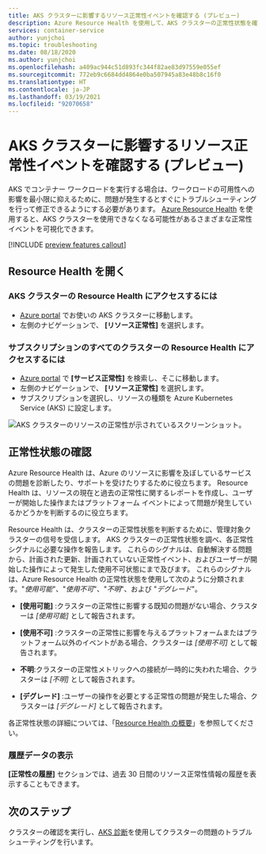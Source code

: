 ```yaml
---
title: AKS クラスターに影響するリソース正常性イベントを確認する (プレビュー)
description: Azure Resource Health を使用して、AKS クラスターの正常性状態を確認します。
services: container-service
author: yunjchoi
ms.topic: troubleshooting
ms.date: 08/18/2020
ms.author: yunjchoi
ms.openlocfilehash: a409ac944c51d893fc344f82ae83d97559e055ef
ms.sourcegitcommit: 772eb9c6684dd4864e0ba507945a83e48b8c16f0
ms.translationtype: HT
ms.contentlocale: ja-JP
ms.lasthandoff: 03/19/2021
ms.locfileid: "92070658"
---
```

# <a name="check-for-resource-health-events-impacting-your-aks-cluster-preview"></a>AKS クラスターに影響するリソース正常性イベントを確認する (プレビュー)


AKS でコンテナー ワークロードを実行する場合は、ワークロードの可用性への影響を最小限に抑えるために、問題が発生するとすぐにトラブルシューティングを行って修正できるようにする必要があります。 [Azure Resource Health](../service-health/resource-health-overview.md) を使用すると、AKS クラスターを使用できなくなる可能性があるさまざまな正常性イベントを可視化できます。

[!INCLUDE [preview features callout](./includes/preview/preview-callout.md)]

## <a name="open-resource-health"></a>Resource Health を開く

### <a name="to-access-resource-health-for-your-aks-cluster"></a>AKS クラスターの Resource Health にアクセスするには

- [Azure portal](https://portal.azure.com) でお使いの AKS クラスターに移動します。
- 左側のナビゲーションで、 **[リソース正常性]** を選択します。

### <a name="to-access-resource-health-for-all-clusters-on-your-subscription"></a>サブスクリプションのすべてのクラスターの Resource Health にアクセスするには

- [Azure portal](https://portal.azure.com) で **[サービス正常性]** を検索し、そこに移動します。
- 左側のナビゲーションで、 **[リソース正常性]** を選択します。
- サブスクリプションを選択し、リソースの種類を Azure Kubernetes Service (AKS) に設定します。

![AKS クラスターのリソースの正常性が示されているスクリーンショット。](./media/aks-resource-health/resource-health-check.png)

## <a name="check-the-health-status"></a>正常性状態の確認

Azure Resource Health は、Azure のリソースに影響を及ぼしているサービスの問題を診断したり、サポートを受けたりするために役立ちます。 Resource Health は、リソースの現在と過去の正常性に関するレポートを作成し、ユーザーが開始した操作またはプラットフォーム イベントによって問題が発生しているかどうかを判断するのに役立ちます。

Resource Health は、クラスターの正常性状態を判断するために、管理対象クラスターの信号を受信します。 AKS クラスターの正常性状態を調べ、各正常性シグナルに必要な操作を報告します。 これらのシグナルは、自動解決する問題から、計画された更新、計画されていない正常性イベント、およびユーザーが開始した操作によって発生した使用不可状態にまで及びます。 これらのシグナルは、Azure Resource Health の正常性状態を使用して次のように分類されます。"*使用可能*"、"*使用不可*"、"*不明*"、および "*デグレード*"。

- **[使用可能]** :クラスターの正常性に影響する既知の問題がない場合、クラスターは *[使用可能]* として報告されます。

- **[使用不可]** :クラスターの正常性に影響を与えるプラットフォームまたはプラットフォーム以外のイベントがある場合、クラスターは *[使用不可]* として報告されます。

- **不明**:クラスターの正常性メトリックへの接続が一時的に失われた場合、クラスターは *[不明]* として報告されます。

- **[デグレード]** :ユーザーの操作を必要とする正常性の問題が発生した場合、クラスターは *[デグレード]* として報告されます。

各正常性状態の詳細については、「[Resource Health の概要](../service-health/resource-health-overview.md#health-status)」を参照してください。

### <a name="view-historical-data"></a>履歴データの表示

**[正常性の履歴]** セクションでは、過去 30 日間のリソース正常性情報の履歴を表示することもできます。

## <a name="next-steps"></a>次のステップ

クラスターの確認を実行し、[AKS 診断](./concepts-diagnostics.md)を使用してクラスターの問題のトラブルシューティングを行います。